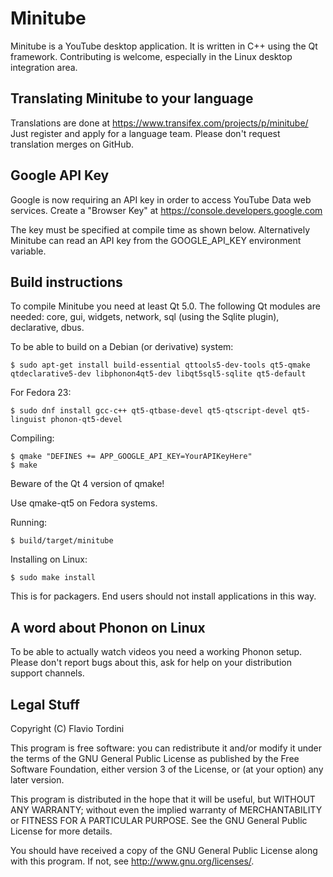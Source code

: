 # Minitube
Minitube is a YouTube desktop application. It is written in C++ using the Qt framework. Contributing is welcome, especially in the Linux desktop integration area.

## Translating Minitube to your language
Translations are done at https://www.transifex.com/projects/p/minitube/
Just register and apply for a language team. Please don't request translation merges on GitHub.

## Google API Key
Google is now requiring an API key in order to access YouTube Data web services.
Create a "Browser Key" at https://console.developers.google.com

The key must be specified at compile time as shown below.
Alternatively Minitube can read an API key from the GOOGLE_API_KEY environment variable.

## Build instructions
To compile Minitube you need at least Qt 5.0. The following Qt modules are needed: core, gui, widgets, network, sql (using the Sqlite plugin), declarative, dbus.

To be able to build on a Debian (or derivative) system:

    $ sudo apt-get install build-essential qttools5-dev-tools qt5-qmake  qtdeclarative5-dev libphonon4qt5-dev libqt5sql5-sqlite qt5-default

For Fedora 23:

    $ sudo dnf install gcc-c++ qt5-qtbase-devel qt5-qtscript-devel qt5-linguist phonon-qt5-devel

Compiling:

    $ qmake "DEFINES += APP_GOOGLE_API_KEY=YourAPIKeyHere"
    $ make

Beware of the Qt 4 version of qmake!

Use qmake-qt5 on Fedora systems.

Running:

	$ build/target/minitube
	
Installing on Linux:

    $ sudo make install

This is for packagers. End users should not install applications in this way.

## A word about Phonon on Linux
To be able to actually watch videos you need a working Phonon setup.
Please don't report bugs about this, ask for help on your distribution support channels.

## Legal Stuff
Copyright (C) Flavio Tordini

This program is free software: you can redistribute it and/or modify
it under the terms of the GNU General Public License as published by
the Free Software Foundation, either version 3 of the License, or
(at your option) any later version.

This program is distributed in the hope that it will be useful,
but WITHOUT ANY WARRANTY; without even the implied warranty of
MERCHANTABILITY or FITNESS FOR A PARTICULAR PURPOSE.  See the
GNU General Public License for more details.

You should have received a copy of the GNU General Public License
along with this program.  If not, see <http://www.gnu.org/licenses/>.
